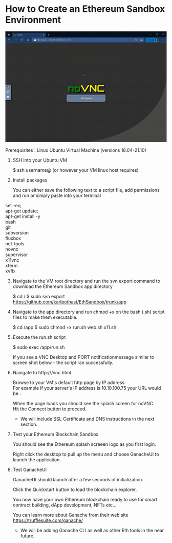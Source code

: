 # How to Create an Ethereum Sandbox Environment

![alt text](https://github.com/karlpothast/EthSandbox/blob/master/Eth-NoVNC.gif) 

Prerequisites : 
	Linux Ubuntu Virtual Machine (versions 18.04-21.10)

1. SSH into your Ubuntu VM

	 $ ssh username@<ip address> (or however your VM linux host requires)

2. Install packages

	 You can either save the following text to a script file, add permissions and run or simply paste into your terminal

set -ex; \
apt-get update; \
apt-get install -y \
bash \
git \
subversion \
fluxbox \
net-tools \
novnc \
supervisor \
x11vnc \
xterm \
xvfb


3. Navigate to the VM root directory and run the svn export command to download the Ethereum Sandbox app directory
	
	$ cd /
	$ sudo svn export https://github.com/karlpothast/EthSandbox/trunk/app

4. Navigate to the app directory and run chmod +x on the bash (.sh) script files to make them executable.

	$ cd /app
	$ sudo chmod +x run.sh web.sh x11.sh

5. Execute the run.sh script

	$ sudo exec /app/run.sh
	
	If you see a VNC Desktop and PORT notificationmessage similar to screen shot below - the script ran successfully.
	
	 


6. Navigate to http://<your-VM-IPaddress>/vnc.html

	Browse to your VM's default http page by IP address.  
	For example if your server's IP address is 10.10.100.75 your URL would be :
  
   

	When the page loads you should see the splash screen for noVNC.  
   Hit the Connect button to proceed.
	
	* We will include SSL Certificate and DNS instructions in the next section.


7. Test your Ethereum Blockchain Sandbox

	 You should see the Ethereum splash screeen logo as you first login.
   
   	 

	 Right click the desktop to pull up the menu and choose GanacheUI to launch the application.
 
	  

8. Test GanacheUI  

    GanacheUI should launch after a few seconds of initialization.

    

	Click the Quickstart button to load the blockchain explorer. 

    

	You now have your own Ethereum blockchain ready to use for smart contract building, dApp development, NFTs etc...

	You can learn more about Ganache from their web site https://trufflesuite.com/ganache/

	* We will be adding Ganache CLI as well as other Eth tools in the near future.



